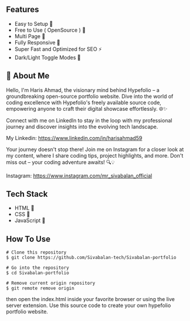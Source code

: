 ## Features

- Easy to Setup 💯
- Free to Use ( OpenSource ) 🥳
- Multi Page 💎
- Fully Responsive 🚀
- Super Fast and Optimized for SEO ⚡
- Dark/Light Toggle Modes 🤘




## 🚀 About Me
Hello, I'm Haris Ahmad, the visionary mind behind Hypefolio – a groundbreaking open-source portfolio website. Dive into the world of coding excellence with Hypefolio's freely available source code, empowering anyone to craft their digital showcase effortlessly. 🌐✨

Connect with me on LinkedIn to stay in the loop with my professional journey and discover insights into the evolving tech landscape.

My Linkedin: https://www.linkedin.com/in/harisahmad59

Your journey doesn't stop there! Join me on Instagram for a closer look at my content, where I share coding tips, project highlights, and more. Don't miss out – your coding adventure awaits! 🔍💡 

Instagram: https://www.instagram.com/mr_sivabalan_official


## Tech Stack

- HTML 🚀
- CSS 🚀
- JavaScript 🚀
## How To Use

```
# Clone this repository
$ git clone https://github.com/Sivabalan-tech/Sivabalan-portfolio

# Go into the repository
$ cd Sivabalan-portfolio

# Remove current origin repository
$ git remote remove origin
```
then open the index.html inside your favorite browser or using the live server extension. Use this source code to create your own hypefolio portfolio website.
